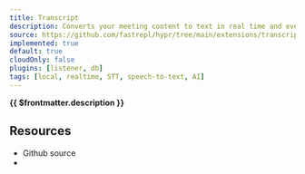 ```yaml
---
title: Transcript
description: Converts your meeting content to text in real time and even identifies who’s speaking. If needed, you can manually edit the text and correct speaker names.
source: https://github.com/fastrepl/hypr/tree/main/extensions/transcript
implemented: true
default: true
cloudOnly: false
plugins: [listener, db]
tags: [local, realtime, STT, speech-to-text, AI]
---
```

<TitleWithContributors :title="$frontmatter.title" />

**{{ $frontmatter.description }}**

<ExtensionTags :frontmatter="$frontmatter" />

## Resources

<ul>
  <li><a :href="$frontmatter.source">Github source</a></li>
  <li v-for="plugin in $frontmatter.plugins"><PluginLink :plugin /></li>
</ul>
